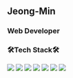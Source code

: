 <!--
**jjeongminchoi/jjeongminchoi** is a ✨ _special_ ✨ repository because its `README.md` (this file) appears on your GitHub profile.

Here are some ideas to get you started:

- 🔭 I’m currently working on ...
- 🌱 I’m currently learning ...
- 👯 I’m looking to collaborate on ...
- 🤔 I’m looking for help with ...
- 💬 Ask me about ...
- 📫 How to reach me: ...
- 😄 Pronouns: ...
- ⚡ Fun fact: ...👋
-->
## Jeong-Min
### Web Developer
### 🛠Tech Stack🛠 
<img src="https://img.shields.io/badge/JAVA-007396?style=for-the-badge&logo=java&logoColor=white"/> <img src="https://img.shields.io/badge/JAVASCRIPT-F7DF1E?style=for-the-badge&logo=javascript&logoColor=black"/> <img src="https://img.shields.io/badge/HTML5-E34F26?style=for-the-badge&logo=HTML5&logoColor=white"/> <img src="https://img.shields.io/badge/CSS3-1572B6?style=for-the-badge&logo=CSS3&logoColor=white"/> <img src="https://img.shields.io/badge/SPRING-6DB33F?style=for-the-badge&logo=SPRING&logoColor=white"/> <img src="https://img.shields.io/badge/JQUERY-0769AD?style=for-the-badge&logo=JQUERY&logoColor=white"/> <img src="https://img.shields.io/badge/ORACLE-F80000?style=for-the-badge&logo=JQUERY&logoColor=white"/>
